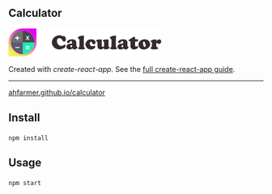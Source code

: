Calculator
---
<img src="Logotype primary.png" width="60%" height="60%" />

Created with *create-react-app*. See the [full create-react-app guide](https://github.com/facebookincubator/create-react-app/blob/master/packages/react-scripts/template/README.md).

---

[ahfarmer.github.io/calculator](https://ahfarmer.github.io/calculator/)



Install
---

`npm install`



Usage
---

`npm start`
